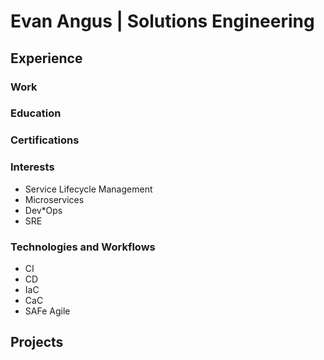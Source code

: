 # Evan Angus | Solutions Engineering

## Experience

### Work

### Education

### Certifications

### Interests

- Service Lifecycle Management
- Microservices
- Dev*Ops
- SRE

### Technologies and Workflows

- CI
- CD
- IaC
- CaC
- SAFe Agile

## Projects
